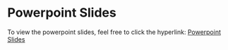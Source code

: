 # Powerpoint Slides

To view the powerpoint slides, feel free to click the hyperlink: [Powerpoint Slides](https://www.canva.com/design/DAF1vCPGiWU/NENKGi4grSNb9EvxmWci9g/edit?utm_content=DAF1vCPGiWU&utm_campaign=designshare&utm_medium=link2&utm_source=sharebutton)
